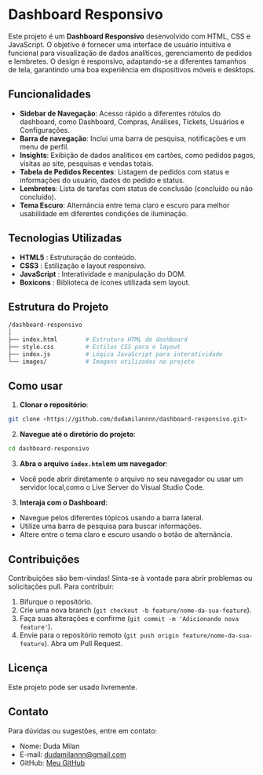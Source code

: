 # Dashboard Responsivo

Este projeto é um **Dashboard Responsivo** desenvolvido com HTML, CSS e JavaScript. O objetivo é fornecer uma interface de usuário intuitiva e funcional para visualização de dados analíticos, gerenciamento de pedidos e lembretes. O design é responsivo, adaptando-se a diferentes tamanhos de tela, garantindo uma boa experiência em dispositivos móveis e desktops.

## Funcionalidades

- **Sidebar de Navegação**: Acesso rápido a diferentes rótulos do dashboard, como Dashboard, Compras, Análises, Tickets, Usuários e Configurações.
- **Barra de navegação**: Inclui uma barra de pesquisa, notificações e um menu de perfil.
- **Insights**: Exibição de dados analíticos em cartões, como pedidos pagos, visitas ao site, pesquisas e vendas totais.
- **Tabela de Pedidos Recentes**: Listagem de pedidos com status e informações do usuário, dados do pedido e status.
-  **Lembretes**: Lista de tarefas com status de conclusão (concluído ou não concluído).
- **Tema Escuro**: Alternância entre tema claro e escuro para melhor usabilidade em diferentes condições de iluminação.

## Tecnologias Utilizadas

- **HTML5** : Estruturação do conteúdo.
- **CSS3** : Estilização e layout responsivo.
- **JavaScript** : Interatividade e manipulação do DOM.
- **Boxicons** : Biblioteca de ícones utilizada sem layout.

## Estrutura do Projeto

```bash
/dashboard-responsivo
│
├── index.html        # Estrutura HTML do dashboard
├── style.css         # Estilos CSS para o layout
├── index.js          # Lógica JavaScript para interatividade
└── images/           # Imagens utilizadas no projeto
```

## Como usar

1. **Clonar o repositório**:
```bash
git clone <https://github.com/dudamilannnn/dashboard-responsivo.git>
```
2. **Navegue até o diretório do projeto**:
```bash
cd dashboard-responsivo
```

3. **Abra o arquivo `index.html`em um navegador**:

- Você pode abrir diretamente o arquivo no seu navegador ou usar um servidor local,como o Live Server do Visual Studio Code.

3. **Interaja com o Dashboard**:

- Navegue pelos diferentes tópicos usando a barra lateral.
- Utilize uma barra de pesquisa para buscar informações.
- Altere entre o tema claro e escuro usando o botão de alternância.

## Contribuições

Contribuições são bem-vindas! Sinta-se à vontade para abrir problemas ou solicitações pull. Para contribuir:

1. Bifurque o repositório.
2. Crie uma nova branch (`git checkout -b feature/nome-da-sua-feature`).
3. Faça suas alterações e confirme (`git commit -m 'Adicionando nova feature'`).
4. Envie para o repositório remoto (`git push origin feature/nome-da-sua-feature`).
Abra um Pull Request.

## Licença

Este projeto pode ser usado livremente.

## Contato

Para dúvidas ou sugestões, entre em contato:

- Nome: Duda Milan
- E-mail: dudamilannn@gmail.com
- GitHub: [Meu GitHub](https://github.com/dudamilannn)
